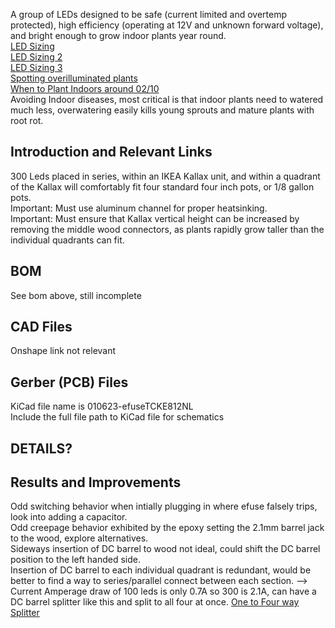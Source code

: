 
A group of LEDs designed to be safe (current limited and overtemp protected), high efficiency (operating at 12V and unknown forward voltage), and bright enough to grow indoor plants year round.
<br> [LED Sizing](https://www.ledgrowlightsdepot.com/blogs/blog/16326275-how-many-led-watts-are-required-per-square-foot-of-grow-space)
<br> [LED Sizing 2](https://www.reddit.com/r/gardening/comments/le3iym/recommended_grow_lights_for_starting_seeds/)
<br> [LED Sizing 3](https://www.reddit.com/r/homeautomation/comments/g6usb4/adding_led_strips_to_room_unsure_about_fuses/fodzepi/)
<br> [Spotting overilluminated plants](https://www.ilovegrowingmarijuana.com/growing/light-burn-on-marijuana-plants)
<br> [When to Plant Indoors around 02/10](https://ucanr.edu/sites/gardenweb/files/29030.pdf)
<br> Avoiding Indoor diseases, most critical is that indoor plants need to watered much less, overwatering easily kills young sprouts and mature plants with root rot.

## Introduction and Relevant Links
300 Leds placed in series, within an IKEA Kallax unit, and within a quadrant of the Kallax will comfortably fit four standard four inch pots, or 1/8 gallon pots. 
<br> Important: Must use aluminum channel for proper heatsinking. 
<br> Important: Must ensure that Kallax vertical height can be increased by removing the middle wood connectors, as plants rapidly grow taller than the individual quadrants can fit. 


## BOM
See bom above, still incomplete

## CAD Files
Onshape link not relevant

## Gerber (PCB) Files
KiCad file name is 010623-efuseTCKE812NL
<br> Include the full file path to KiCad file for schematics

## DETAILS?


## Results and Improvements
Odd switching behavior when intially plugging in where efuse falsely trips, look into adding a capacitor. 
</br> Odd creepage behavior exhibited by the epoxy setting the 2.1mm barrel jack to the wood, explore alternatives. 
</br> Sideways insertion of DC barrel to wood not ideal, could shift the DC barrel position to the left handed side.
</br> Insertion of DC barrel to each individual quadrant is redundant, would be better to find a way to series/parallel connect between each section. --> Current Amperage draw of 100 leds is only 0.7A so 300 is 2.1A, can have a DC barrel splitter like this and split to all four at once. [One to Four way Splitter](https://www.amazon.com/Splitter-Adapter-Cameras-Monitors-2PCS-Black/dp/B09W1C5JN1/) 
